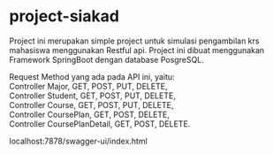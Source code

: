 # project-siakad

Project ini merupakan simple project untuk simulasi pengambilan krs mahasiswa menggunakan Restful api.
Project ini dibuat menggunakan Framework SpringBoot dengan database PosgreSQL.

Request Method yang ada pada API ini, yaitu:<br>
Controller Major, GET, POST, PUT, DELETE,<br>
Controller Student, GET, POST, PUT, DELETE,<br>
Controller Course, GET, POST, PUT, DELETE,<br>
Controller CoursePlan, GET, POST, DELETE,<br>
Controller CoursePlanDetail, GET, POST, DELETE.

localhost:7878/swagger-ui/index.html

